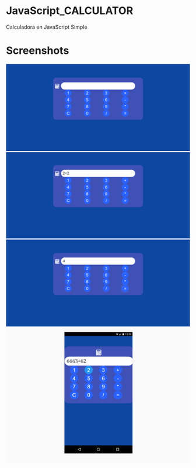 # JavaScript_CALCULATOR
Calculadora en JavaScript Simple 
# Screenshots
![Alt text](/capturas/cap1.png)
![Alt text](/capturas/cap2.png)
![Alt text](/capturas/cap3.png)
![Alt text](/capturas/cap4.png)
